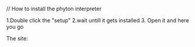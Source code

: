 // How to install the phyton interpreter

1.Double click the "setup"
2.wait untill it gets installed
3. Open it and here you go

The site: 
